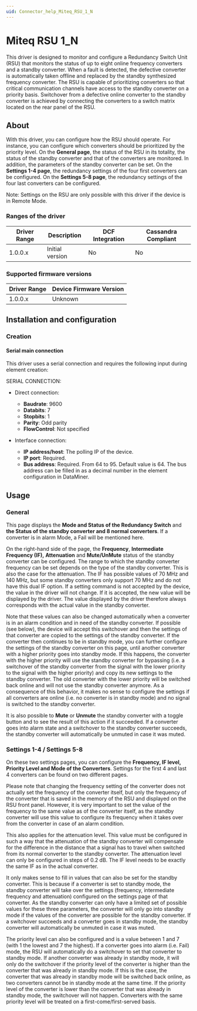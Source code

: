 ```yaml
---
uid: Connector_help_Miteq_RSU_1_N
---
```


# Miteq RSU 1_N

This driver is designed to monitor and configure a Redundancy Switch Unit (RSU) that monitors the status of up to eight online frequency converters and a standby converter. When a fault is detected, the defective converter is automatically taken offline and replaced by the standby synthesized frequency converter. The RSU is capable of prioritizing converters so that critical communication channels have access to the standby converter on a priority basis. Switchover from a defective online converter to the standby converter is achieved by connecting the converters to a switch matrix located on the rear panel of the RSU.

## About

With this driver, you can configure how the RSU should operate. For instance, you can configure which converters should be prioritized by the priority level. On the **General page**, the status of the RSU in its totality, the status of the standby converter and that of the converters are monitored. In addition, the parameters of the standby converter can be set. On the **Settings 1-4 page**, the redundancy settings of the four first converters can be configured. On the **Settings 5-8 page**, the redundancy settings of the four last converters can be configured.

Note: Settings on the RSU are only possible with this driver if the device is in Remote Mode.

### Ranges of the driver

| **Driver Range** | **Description** | **DCF Integration** | **Cassandra Compliant** |
|------------------|-----------------|---------------------|-------------------------|
| 1.0.0.x          | Initial version | No                  | No                      |

### Supported firmware versions

| **Driver Range** | **Device Firmware Version** |
|------------------|-----------------------------|
| 1.0.0.x          | Unknown                     |

## Installation and configuration

### Creation

#### Serial main connection

This driver uses a serial connection and requires the following input during element creation:

SERIAL CONNECTION:

- Direct connection:

  - **Baudrate**: 9600
  - **Databits**: 7
  - **Stopbits**: 1
  - **Parity**: Odd parity
  - **FlowControl**: Not specified

- Interface connection:

  - **IP address/host**: The polling IP of the device.
  - **IP port**: Required.
  - **Bus address**: Required. From 64 to 95. Default value is 64. The bus address can be filled in as a decimal number in the element configuration in DataMiner.

## Usage

### General

This page displays the **Mode and Status of the Redundancy Switch** and **the Status of the standby converter and 8 normal converters**. If a converter is in alarm Mode, a Fail will be mentioned here.

On the right-hand side of the page, the **Frequency**, **Intermediate Frequency (IF),** **Attenuation** and **Mute/UnMute** status of the standby converter can be configured. The range to which the standby converter frequency can be set depends on the type of the standby converter. This is also the case for the attenuation. The IF has possible values of 70 MHz and 140 MHz, but some standby converters only support 70 MHz and do not have this dual IF option. If a setting command is not accepted by the device, the value in the driver will not change. If it is accepted, the new value will be displayed by the driver. The value displayed by the driver therefore always corresponds with the actual value in the standby converter.

Note that these values can also be changed automatically when a converter is in an alarm condition and in need of the standby converter. If possible (see below), the device will accept this switchover and then the settings of that converter are copied to the settings of the standby converter. If the converter then continues to be in standby mode, you can further configure the settings of the standby converter on this page, until another converter with a higher priority goes into standby mode. If this happens, the converter with the higher priority will use the standby converter for bypassing (i.e. a switchover of the standby converter from the signal with the lower priority to the signal with the higher priority) and copy its new settings to the standby converter. The old converter with the lower priority will be switched back online and will not use the standby converter anymore. As a consequence of this behavior, it makes no sense to configure the settings if all converters are online (i.e. no converter is in standby mode) and no signal is switched to the standby converter.

It is also possible to **Mute** or **Unmute** the standby converter with a toggle button and to see the result of this action if it succeeded. If a converter goes into alarm state and a switchover to the standby converter succeeds, the standby converter will automatically be unmuted in case it was muted.

### Settings 1-4 / Settings 5-8

On these two settings pages, you can configure the **Frequency, IF level, Priority Level and Mode of the Converters**. Settings for the first 4 and last 4 converters can be found on two different pages.

Please note that changing the frequency setting of the converter does not actually set the frequency of the converter itself, but only the frequency of the converter that is saved in the memory of the RSU and displayed on the RSU front panel. However, it is very important to set the value of the frequency to the same value as of the converter itself, as the standby converter will use this value to configure its frequency when it takes over from the converter in case of an alarm condition.

This also applies for the attenuation level. This value must be configured in such a way that the attenuation of the standby converter will compensate for the difference in the distance that a signal has to travel when switched from its normal converter to the standby converter. The attenuation level can only be configured in steps of 0.2 dB. The IF level needs to be exactly the same IF as in the actual converter.

It only makes sense to fill in values that can also be set for the standby converter. This is because if a converter is set to standby mode, the standby converter will take over the settings (frequency, intermediate frequency and attenuation) configured on the settings page of that converter. As the standby converter can only have a limited set of possible values for these three parameters, the converter will only go into standby mode if the values of the converter are possible for the standby converter. If a switchover succeeds and a converter goes in standby mode, the standby converter will automatically be unmuted in case it was muted.

The priority level can also be configured and is a value between 1 and 7 (with 1 the lowest and 7 the highest). If a converter goes into alarm (i.e. Fail) mode, the RSU will automatically do a switchover to set that converter to standby mode. If another converter was already in standby mode, it will only do the switchover if the priority level of the converter is higher than the converter that was already in standby mode. If this is the case, the converter that was already in standby mode will be switched back online, as two converters cannot be in standby mode at the same time. If the priority level of the converter is lower than the converter that was already in standby mode, the switchover will not happen. Converters with the same priority level will be treated on a first-come/first-served basis.
